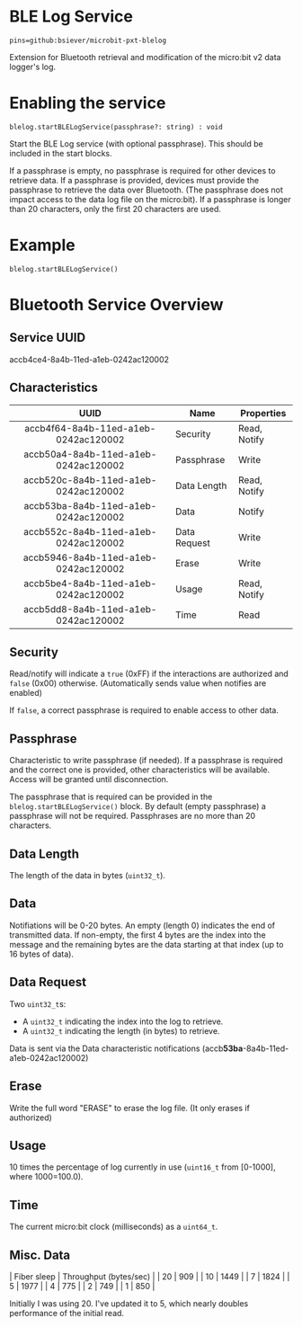 # BLE Log Service

```package
pins=github:bsiever/microbit-pxt-blelog
```

Extension for Bluetooth retrieval and modification of the micro:bit v2 data logger's log.

# Enabling the service

```sig
blelog.startBLELogService(passphrase?: string) : void
```

Start the BLE Log service (with optional passphrase).  This should be included in the start blocks.

If a passphrase is empty, no passphrase is required for other devices to retrieve data.  If a passphrase is provided, devices must provide the passphrase to retrieve the data over Bluetooth. (The passphrase does not impact access to the data log file on the micro:bit).  If a passphrase is longer than 20 characters, only the first 20 characters are used.

# Example

```block
blelog.startBLELogService()
```


# Bluetooth Service Overview 


## Service UUID

accb4ce4-8a4b-11ed-a1eb-0242ac120002
## Characteristics

| UUID | Name |  Properties |
|:----:|------|-------------|
|accb4f64-8a4b-11ed-a1eb-0242ac120002 | Security  | Read, Notify|
|accb50a4-8a4b-11ed-a1eb-0242ac120002 | Passphrase |Write |
|accb520c-8a4b-11ed-a1eb-0242ac120002 | Data Length       | Read, Notify |
|accb53ba-8a4b-11ed-a1eb-0242ac120002 | Data       | Notify |
|accb552c-8a4b-11ed-a1eb-0242ac120002 | Data Request       |Write|
|accb5946-8a4b-11ed-a1eb-0242ac120002 | Erase        | Write |
|accb5be4-8a4b-11ed-a1eb-0242ac120002 | Usage        | Read, Notify |
|accb5dd8-8a4b-11ed-a1eb-0242ac120002 | Time        | Read |

## Security

Read/notify will indicate a `true` (0xFF) if the interactions are authorized and `false` (0x00) otherwise. (Automatically sends value when notifies are enabled)

If `false`, a correct passphrase is required to enable access to other data. 

## Passphrase

Characteristic to write passphrase (if needed).  If a passphrase is required and the correct one is provided, other characteristics will be available.  Access will be granted until disconnection.

The passphrase that is required can be provided in the `blelog.startBLELogService()` block.  By default (empty passphrase) a passphrase will not be required.  Passphrases are no more than 20 characters.

## Data Length

The length of the data in bytes (`uint32_t`).

## Data

Notifiations will be 0-20 bytes.  An empty (length 0) indicates the end of transmitted data.  If non-empty, the first 4 bytes are the index into the message and the remaining bytes are the data starting at that index (up to 16 bytes of data).

## Data Request

Two `uint32_t`s:  
 
* A `uint32_t` indicating the index into the log to retrieve.  
* A `uint32_t` indicating the length (in bytes) to retrieve.  

Data is sent via the Data characteristic notifications (accb**53ba**-8a4b-11ed-a1eb-0242ac120002) 

## Erase

Write the full word "ERASE" to erase the log file. (It only erases if authorized)

## Usage

10 times the percentage of log currently in use (`uint16_t` from [0-1000], where 1000=100.0). 

## Time

The current micro:bit clock (milliseconds) as a `uint64_t`.



<script src="https://makecode.com/gh-pages-embed.js"></script>
<script>makeCodeRender("{{ site.makecode.home_url }}", "{{ site.github.owner_name }}/{{ site.github.repository_name }}");</script>


## Misc. Data

| Fiber sleep | Throughput (bytes/sec) |
| 20 | 909 | 
| 10 | 1449 |
| 7 | 1824 |
| 5 | 1977 |
| 4 | 775 |
| 2 | 749 |
| 1 | 850 |

Initially I was using 20.  I've updated it to 5, which nearly doubles performance of the initial read. 